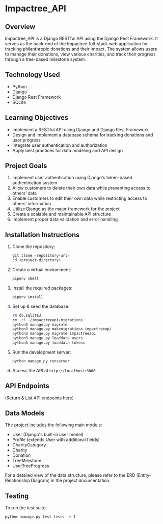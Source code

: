 # Impactree_API

## Overview

Impactree_API is a Django RESTful API using the Django Rest Framework. It serves as the back-end of the Impactree full-stack web application for tracking philanthropic donations and their impact. The system allows users to manage their donations, view various charities, and track their progress through a tree-based milestone system.

## Technology Used

- Python
- Django
- Django Rest Framework
- SQLite

## Learning Objectives

- Implement a RESTful API using Django and Django Rest Framework
- Design and implement a database schema for tracking donations and user progress
- Integrate user authentication and authorization
- Apply best practices for data modeling and API design

## Project Goals

1. Implement user authentication using Django's token-based authentication system
2. Allow customers to delete their own data while preventing access to others' data
3. Enable customers to edit their own data while restricting access to others' information
4. Utilize Django as the major framework for the project
5. Create a scalable and maintainable API structure
6. Implement proper data validation and error handling

## Installation Instructions

1. Clone the repository:
    ```sh
   git clone <repository-url>
   cd <project-directory>

2. Create a virtual environment:
    ```sh
    pipenv shell

3. Install the required packages:
    ```sh
   pipenv install

4. Set up & seed the database:
    ```sh
   rm db.sqlite3
    rm -rf ./impactreeapi/migrations
    python3 manage.py migrate
    python3 manage.py makemigrations impactreeapi
    python3 manage.py migrate impactreeapi
    python3 manage.py loaddata users
    python3 manage.py loaddata tokens

6. Run the development server:
    ```sh
   python manage.py runserver

7. Access the API at `http://localhost:8000`

## API Endpoints

(Return & List API endpoints here)

## Data Models

The project includes the following main models:

- User (Django's built-in user model)
- Profile (extends User with additional fields)
- CharityCategory
- Charity
- Donation
- TreeMilestone
- UserTreeProgress

For a detailed view of the data structure, please refer to the ERD (Entity-Relationship Diagram) in the project documentation.

## Testing

To run the test suite:

```sh
python manage.py test tests -v 1